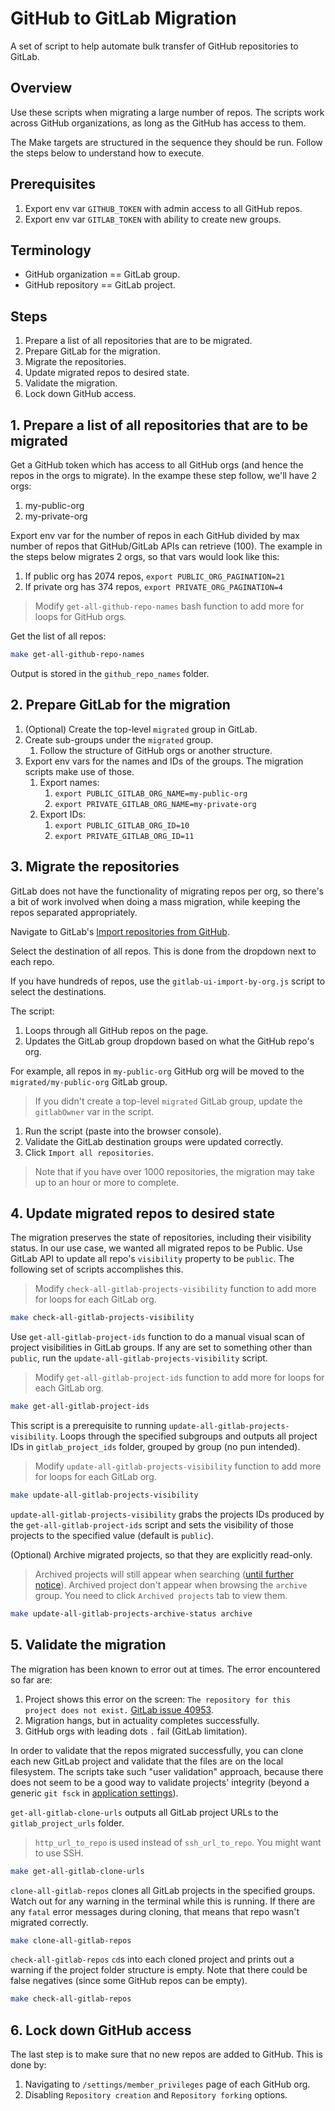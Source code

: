 # GitHub to GitLab Migration

A set of script to help automate bulk transfer of GitHub repositories to GitLab.

## Overview

Use these scripts when migrating a large number of repos. The scripts work across GitHub organizations, as long as the GitHub has access to them.

The Make targets are structured in the sequence they should be run. Follow the steps below to understand how to execute.

## Prerequisites

1. Export env var `GITHUB_TOKEN` with admin access to all GitHub repos.
1. Export env var `GITLAB_TOKEN` with ability to create new groups.

## Terminology

- GitHub organization == GitLab group.
- GitHub repository == GitLab project.

## Steps

1. Prepare a list of all repositories that are to be migrated.
1. Prepare GitLab for the migration.
1. Migrate the repositories.
1. Update migrated repos to desired state.
1. Validate the migration.
1. Lock down GitHub access.

## 1. Prepare a list of all repositories that are to be migrated

Get a GitHub token which has access to all GitHub orgs (and hence the repos in the orgs to migrate). In the exampe these step follow, we'll have 2 orgs:

1. my-public-org
1. my-private-org

Export env var for the number of repos in each GitHub divided by max number of repos that GitHub/GitLab APIs can retrieve (100). The example in the steps below migrates 2 orgs, so that vars would look like this:

1. If public org has 2074 repos, `export PUBLIC_ORG_PAGINATION=21`
1. If private org has 374 repos, `export PRIVATE_ORG_PAGINATION=4`

> Modify `get-all-github-repo-names` bash function to add more for loops for GitHub orgs.

Get the list of all repos:

```bash
make get-all-github-repo-names
```

Output is stored in the `github_repo_names` folder.

## 2. Prepare GitLab for the migration

1. (Optional) Create the top-level `migrated` group in GitLab.
1. Create sub-groups under the `migrated` group.
   1. Follow the structure of GitHub orgs or another structure.
1. Export env vars for the names and IDs of the groups. The migration scripts make use of those.
   1. Export names:
      1. `export PUBLIC_GITLAB_ORG_NAME=my-public-org`
      1. `export PRIVATE_GITLAB_ORG_NAME=my-private-org`
   1. Export IDs:
      1. `export PUBLIC_GITLAB_ORG_ID=10`
      1. `export PRIVATE_GITLAB_ORG_ID=11`

## 3. Migrate the repositories

GitLab does not have the functionality of migrating repos per org, so there's a bit of work involved when doing a mass migration, while keeping the repos separated appropriately.

Navigate to GitLab's [Import repositories from GitHub][].

Select the destination of all repos. This is done from the dropdown next to each repo.

If you have hundreds of repos, use the `gitlab-ui-import-by-org.js` script to select the destinations.

The script:

1. Loops through all GitHub repos on the page.
2. Updates the GitLab group dropdown based on what the GitHub repo's org.

For example, all repos in `my-public-org` GitHub org will be moved to the `migrated/my-public-org` GitLab group.

> If you didn't create a top-level `migrated` GitLab group, update the `gitlabOwner` var in the script.

1. Run the script (paste into the browser console).
2. Validate the GitLab destination groups were updated correctly.
3. Click `Import all repositories`.

> Note that if you have over 1000 repositories, the migration may take up to an hour or more to complete.

## 4. Update migrated repos to desired state

The migration preserves the state of repositories, including their visibility status. In our use case, we wanted all migrated repos to be Public. Use GitLab API to update all repo's `visibility` property to be `public`. The following set of scripts accomplishes this.

> Modify `check-all-gitlab-projects-visibility` function to add more for loops for each GitLab org.

```bash
make check-all-gitlab-projects-visibility
```

Use `get-all-gitlab-project-ids` function to do a manual visual scan of project visibilities in GitLab groups. If any are set to something other than `public`, run the `update-all-gitlab-projects-visibility` script.

> Modify `get-all-gitlab-project-ids` function to add more for loops for each GitLab org.

```bash
make get-all-gitlab-project-ids
```

This script is a prerequisite to running `update-all-gitlab-projects-visibility`. Loops through the specified subgroups and outputs all project IDs in `gitlab_project_ids` folder, grouped by group (no pun intended).

> Modify `update-all-gitlab-projects-visibility` function to add more for loops for each GitLab org.

```bash
make update-all-gitlab-projects-visibility
```

`update-all-gitlab-projects-visibility` grabs the projects IDs produced by the `get-all-gitlab-project-ids` script and sets the visibility of those projects to the specified value (default is `public`).

(Optional) Archive migrated projects, so that they are explicitly read-only.

> Archived projects will still appear when searching ([until further notice](https://gitlab.com/gitlab-org/gitlab-ce/issues/32806)). Archived project don't appear when browsing the `archive` group. You need to click `Archived projects` tab to view them.

```bash
make update-all-gitlab-projects-archive-status archive
```

## 5. Validate the migration

The migration has been known to error out at times. The error encountered so far are:

1. Project shows this error on the screen: `The repository for this project does not exist.` [GitLab issue 40953][].
2. Migration hangs, but in actuality completes successfully.
3. GitHub orgs with leading dots `.` fail (GitLab limitation).

In order to validate that the repos migrated successfully, you can clone each new GitLab project and validate that the files are on the local filesystem. The scripts take such "user validation" approach, because there does not seem to be a good way to validate projects' integrity (beyond a generic `git fsck` in [application settings][]).

`get-all-gitlab-clone-urls` outputs all GitLab project URLs to the `gitlab_project_urls` folder.

> `http_url_to_repo` is used instead of `ssh_url_to_repo`. You might want to use SSH.

```bash
make get-all-gitlab-clone-urls
```

`clone-all-gitlab-repos` clones all GitLab projects in the specified groups. Watch out for any warning in the terminal while this is running. If there are any `fatal` error messages during cloning, that means that repo wasn't migrated correctly.

```bash
make clone-all-gitlab-repos
```

`check-all-gitlab-repos` `cd`s into each cloned project and prints out a warning if the project folder structure is empty. Note that there could be false negatives (since some GitHub repos can be empty).

```bash
make check-all-gitlab-repos
```

## 6. Lock down GitHub access

The last step is to make sure that no new repos are added to GitHub. This is done by:

1. Navigating to `/settings/member_privileges` page of each GitHub org.
2. Disabling `Repository creation` and `Repository forking` options.

[application settings]: https://gitlab.com/admin/application_settings
[gitlab issue 40953]: https://gitlab.com/gitlab-org/gitlab-ce/issues/40953
[import repositories from github]: https://gitlab.com/import/github/status
